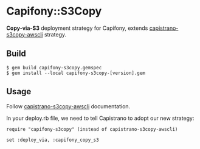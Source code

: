 # Capifony::S3Copy

**Copy-via-S3** deployment strategy for Capifony, extends [capistrano-s3copy-awscli](https://github.com/jaymecd/capistrano-s3copy-awscli) strategy.

## Build

    $ gem build capifony-s3copy.gemspec
    $ gem install --local capifony-s3copy-[version].gem

## Usage

Follow [capistrano-s3copy-awscli](https://github.com/jaymecd/capistrano-s3copy-awscli) documentation.

In your deploy.rb file, we need to tell Capistrano to adopt our new strategy:

    require "capifony-s3copy" (instead of capistrano-s3copy-awscli)

    set :deploy_via, :capifony_copy_s3
